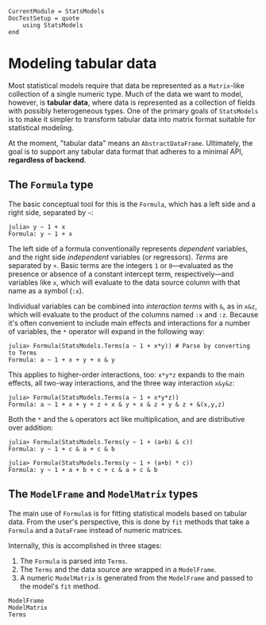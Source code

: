 ```@meta
CurrentModule = StatsModels
DocTestSetup = quote
    using StatsModels
end
```

# Modeling tabular data

Most statistical models require that data be represented as a `Matrix`-like
collection of a single numeric type.  Much of the data we want to model,
however, is **tabular data**, where data is represented as a collection of
fields with possibly heterogeneous types.  One of the primary goals of
`StatsModels` is to make it simpler to transform tabular data into matrix format
suitable for statistical modeling.

At the moment, "tabular data" means an `AbstractDataFrame`.  Ultimately, the
goal is to support any tabular data format that adheres to a minimal API,
**regardless of backend**.

## The `Formula` type

The basic conceptual tool for this is the `Formula`, which has a left side and a
right side, separated by `~`:

```jldoctest
julia> y ~ 1 + x
Formula: y ~ 1 + x
```

The left side of a formula conventionally represents *dependent* variables, and
the right side *independent* variables (or regressors).  *Terms* are separated
by `+`.  Basic terms are the integers `1` or `0`—evaluated as the presence or
absence of a constant intercept term, respectively—and variables like `x`,
which will evaluate to the data source column with that name as a symbol (`:x`).

Individual variables can be combined into *interaction terms* with `&`, as in
`x&z`, which will evaluate to the product of the columns named `:x` and `:z`.
Because it's often convenient to include main effects and interactions for a
number of variables, the `*` operator will expand in the following way:

```jldoctest
julia> Formula(StatsModels.Terms(a ~ 1 + x*y)) # Parse by converting to Terms
Formula: a ~ 1 + x + y + x & y
```

This applies to higher-order interactions, too: `x*y*z` expands to the main
effects, all two-way interactions, and the three way interaction `x&y&z`:

```jldoctest
julia> Formula(StatsModels.Terms(a ~ 1 + x*y*z))
Formula: a ~ 1 + x + y + z + x & y + x & z + y & z + &(x,y,z)
```

Both the `*` and the `&` operators act like multiplication, and are distributive
over addition:

```jldoctest
julia> Formula(StatsModels.Terms(y ~ 1 + (a+b) & c))
Formula: y ~ 1 + c & a + c & b

julia> Formula(StatsModels.Terms(y ~ 1 + (a+b) * c))
Formula: y ~ 1 + a + b + c + c & a + c & b
```

## The `ModelFrame` and `ModelMatrix` types

The main use of `Formula`s is for fitting statistical models based on tabular
data.  From the user's perspective, this is done by `fit` methods that take a
`Formula` and a `DataFrame` instead of numeric matrices.

Internally, this is accomplished in three stages:

1. The `Formula` is parsed into `Terms`.
2. The `Terms` and the data source are wrapped in a `ModelFrame`.
3. A numeric `ModelMatrix` is generated from the `ModelFrame` and passed to the
   model's `fit` method.

```@docs
ModelFrame
ModelMatrix
Terms
```
